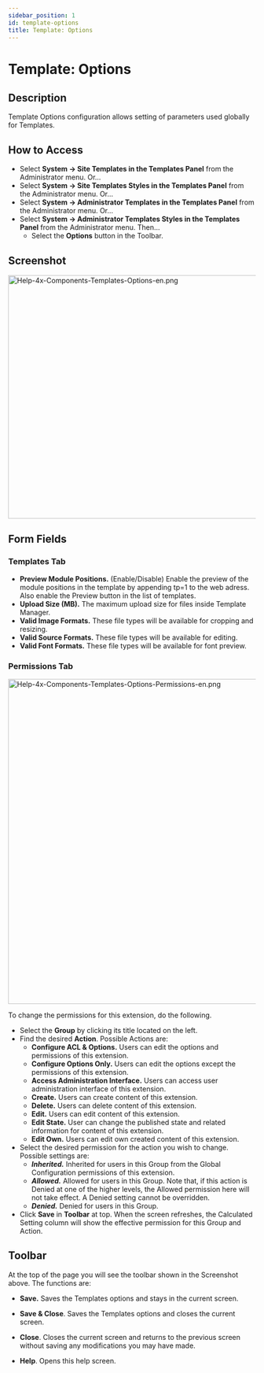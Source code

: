```yaml
---
sidebar_position: 1
id: template-options
title: Template: Options
---
```

# Template: Options
## Description

Template Options configuration allows setting of parameters used
globally for Templates.

## How to Access

- Select **System **→** Site Templates in the Templates Panel** from the
  Administrator menu. Or...
- Select **System **→** Site Templates Styles in the Templates Panel**
  from the Administrator menu. Or...
- Select **System **→** Administrator Templates in the Templates Panel**
  from the Administrator menu. Or...
- Select **System **→** Administrator Templates Styles in the Templates
  Panel** from the Administrator menu. Then...
  - Select the **Options** button in the Toolbar.

## Screenshot

<img
src="https://docs.joomla.org/images/2/2a/Help-4x-Components-Templates-Options-en.png"
decoding="async" data-file-width="800" data-file-height="495"
width="800" height="495"
alt="Help-4x-Components-Templates-Options-en.png" />

## Form Fields

### Templates Tab

- **Preview Module Positions.** (Enable/Disable) Enable the preview of
  the module positions in the template by appending tp=1 to the web
  adress. Also enable the Preview button in the list of templates.
- **Upload Size (MB).** The maximum upload size for files inside
  Template Manager.
- **Valid Image Formats.** These file types will be available for
  cropping and resizing.
- **Valid Source Formats.** These file types will be available for
  editing.
- **Valid Font Formats.** These file types will be available for font
  preview.

### Permissions Tab

<img
src="https://docs.joomla.org/images/3/36/Help-4x-Components-Templates-Options-Permissions-en.png"
decoding="async" data-file-width="600" data-file-height="661"
width="600" height="661"
alt="Help-4x-Components-Templates-Options-Permissions-en.png" />

To change the permissions for this extension, do the following.

- Select the **Group** by clicking its title located on the left.
- Find the desired **Action**. Possible Actions are:
  - **Configure ACL & Options.** Users can edit the options and
    permissions of this extension.
  - **Configure Options Only.** Users can edit the options except the
    permissions of this extension.
  - **Access Administration Interface.** Users can access user
    administration interface of this extension.
  - **Create.** Users can create content of this extension.
  - **Delete.** Users can delete content of this extension.
  - **Edit.** Users can edit content of this extension.
  - **Edit State.** User can change the published state and related
    information for content of this extension.
  - **Edit Own.** Users can edit own created content of this extension.
- Select the desired permission for the action you wish to change.
  Possible settings are:
  - ***Inherited.*** Inherited for users in this Group from the Global
    Configuration permissions of this extension.
  - ***Allowed.*** Allowed for users in this Group. Note that, if this
    action is Denied at one of the higher levels, the Allowed permission
    here will not take effect. A Denied setting cannot be overridden.
  - ***Denied.*** Denied for users in this Group.
- Click **Save** in **Toolbar** at top. When the screen refreshes, the
  Calculated Setting column will show the effective permission for this
  Group and Action.

## Toolbar

At the top of the page you will see the toolbar shown in the Screenshot
above. The functions are:

- **Save.** Saves the Templates options and stays in the current screen.

<!-- -->

- **Save & Close**. Saves the Templates options and closes the current
  screen.

<!-- -->

- **Close**. Closes the current screen and returns to the previous
  screen without saving any modifications you may have made.

<!-- -->

- **Help**. Opens this help screen.
